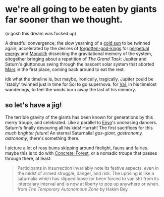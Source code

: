 
# we're all going to be eaten by giants far sooner than we thought. 

(o gosh this dream was fucked up)

A dreadful convergence; the slow yearning of a [cold sun](Sol.md) to be twinned again, accelerated by the desires of [forgotten-god-kings](forgotten-god-kings.md) for [perpetual energy](post-solarpunk.md) and [Monolith](Monolith.md) dissecting the gravitational memory of the system, altogether bringing about a repetition of *The Grand Tack*: Jupiter and Saturn's gluttonous swing through the nascent solar system that aborted [Mars](Mars.md) in the first place, coming back around to eat the rest.

idk what the timeline is, but maybe, ironically, tragically, Jupiter could be 'stably' twinned just in time for Sol to go supernova. for [Val](Val.md), in his timelost wanderings, to feel the winds burn away the last of his memory.

## so let's have a jig!
The terrible gravity of the giants has been known for generations by this merry troupe, and celebrated. Like a parallel to [Enyo](Enyo.md)'s unceasing dancers. Saturn's finally devouring all his kids! Hurrah! The first sacrifices for this *much brighter future*! An eternal Saturnalia!  *gas-giant, gastronomy, astronomy*, there's something there.

I picture a lot of rosy bums skipping around firelight, fauns and fairies. maybe this is to do with [Concrete_Forest](Concrete_Forest.md), or a nomadic troupe that passes through there, at least.

> Participants in insurrection invariably note its festive aspects, even in the midst of armed struggle, danger, and risk. The uprising is like a saturnalia which has slipped loose (or been forced to vanish) from its intercalary interval and is now at liberty to pop up anywhere or when.
> from *The Temporary Autonomous Zone* by Hakim Bey
